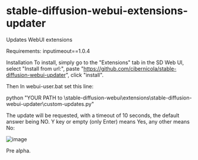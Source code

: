 # stable-diffusion-webui-extensions-updater
Updates WebUI extensions

Requirements:
  inputimeout==1.0.4
  
Installation
To install, simply go to the "Extensions" tab in the SD Web UI, select "Install from url:", paste "https://github.com/cibernicola/stable-diffusion-webui-updater", click "install".

Then In webui-user.bat set this line:

python "YOUR PATH to \stable-diffusion-webui\extensions\stable-diffusion-webui-updater\custom-updates.py"

The update will be requested, with a timeout of 10 seconds, the default answer being NO. Y key or empty (only Enter) means Yes, any other means No:

![image](https://user-images.githubusercontent.com/4579387/210420553-b51de553-136e-4e10-9626-f77e1b31593f.png)


Pre alpha.
